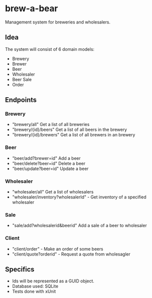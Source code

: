 # brew-a-bear
Management system for breweries and wholesalers.

## Idea
The system will consist of 6 domain models:
- Brewery
- Brewer
- Beer
- Wholesaler
- Beer Sale
- Order

## Endpoints

### Brewery
- "brewery/all" Get a list of all breweries
- "brewery/{id}/beers" Get a list of all beers in the brewery
- "brewery/{id}/brewers" Get a list of all brewers in an brewery

### Beer
- "beer/add?brewer=id" Add a beer
- "beer/delete?beer=id" Delete a beer
- "beer/update?beer=id" Update a beer

### Wholesaler
- "wholesaler/all" Get a list of wholesalers
- "wholesaler/inventory?wholesalerId" - Get inventory of a specified wholesaler

### Sale
- "sale/add?wholesalerid&beerid" Add a sale of a beer to wholesaler

### Client
- "client/order" - Make an order of some beers
- "client/quote?orderid" - Request a quote from wholesagler

## Specifics
- Ids will be represented as a GUID object.
- Database used: SQLite
- Tests done with xUnit
